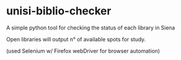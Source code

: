 # unisi-biblio-checker
A simple python tool for checking the status of each library in Siena

Open libraries will output n° of available spots for study.

(used Selenium w/ Firefox webDriver for browser automation) 
